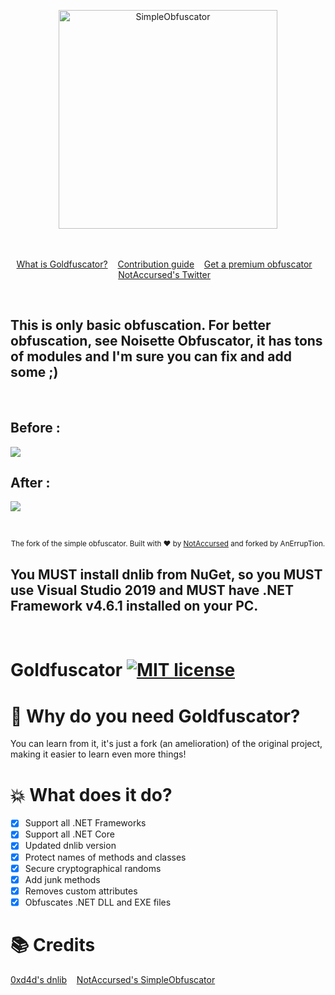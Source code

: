<p align="center">
    <img width="350" height="350" src="https://i.ibb.co/LCXnRLy/Logo-definitivo-notaccursed-Rotondo-min.png" alt="SimpleObfuscator">
    <br>
    <br>
    <br>
</p>

<p align="center">
    <a href="https://github.com/AnErrupTion/Goldfuscator/wiki/Home--Simple-Obfuscator">What is Goldfuscator?</a>&nbsp;&nbsp;&nbsp;
    <a href="https://github.com/AnErrupTion/Goldfuscator/issues">Contribution guide</a>&nbsp;&nbsp;&nbsp;
    <a href="https://mwsoftobf.xyz/">Get a premium obfuscator</a>&nbsp;&nbsp;&nbsp;
    <a href="https://twitter.com/NAccursed">NotAccursed's Twitter</a>&nbsp;&nbsp;&nbsp;
</p>
<br>

<p align="center">
    <h2>This is only basic obfuscation. For better obfuscation, see Noisette Obfuscator, it has tons of modules and I'm sure you can fix and add some ;)</h2>
</p>
<br>

<p align="center">
    <h2>Before :</h2>
    <img src="https://i.imgur.com/LvN1Mvw.png">
    <h2>After :</h2>
    <img src="https://i.imgur.com/hj081IC.png">
</p>
<br>

<p align="center">
  <sub>The fork of the simple obfuscator. Built with ❤︎ by <a href="https://twitter.com/NAccursed">NotAccursed</a> and forked by AnErrupTion.</sub>
    <h2>You MUST install dnlib from NuGet, so you MUST use Visual Studio 2019 and MUST have .NET Framework v4.6.1 installed on your PC.</h2>
</p>
<br>

# Goldfuscator [![MIT license](https://img.shields.io/badge/License-MIT-blue.svg)](https://erruption.mit-license.org/)


# 📜 Why do you need Goldfuscator?

You can learn from it, it's just a fork (an amelioration) of the original project, making it easier to learn even more things!

# 💥 What does it do?

- [x] Support all .NET Frameworks
- [x] Support all .NET Core
- [x] Updated dnlib version
- [x] Protect names of methods and classes
- [x] Secure cryptographical randoms
- [x] Add junk methods
- [x] Removes custom attributes
- [x] Obfuscates .NET DLL and EXE files

# 📚 Credits 

<a href="https://github.com/0xd4d/dnlib">0xd4d's dnlib</a>&nbsp;&nbsp;&nbsp;
<a href="https://github.com/NotAccursed/SimpleObfuscator">NotAccursed's SimpleObfuscator</a>&nbsp;&nbsp;&nbsp;
